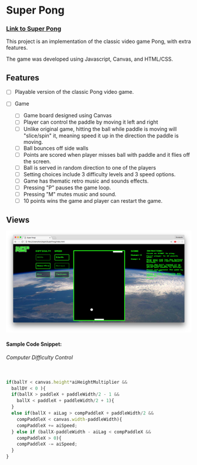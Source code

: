 # Super Pong

### [Link to Super Pong](http://preacher-wolf-83250.bitballoon.com/)

This project is an implementation of the classic video game Pong, with extra features.

The game was developed using Javascript, Canvas, and HTML/CSS.

## Features

- [ ] Playable version of the classic Pong video game.

- [ ] Game
  - [ ] Game board designed using Canvas
  - [ ] Player can control the paddle by moving it left and right
  - [ ] Unlike original game, hitting the ball while paddle is moving will "slice/spin" it, meaning speed it up in the direction the paddle is moving.
  - [ ] Ball bounces off side walls
  - [ ] Points are scored when player misses ball with paddle and it flies off the screen.
  - [ ] Ball is served in random direction to one of the players
  - [ ] Setting choices include 3 difficulty levels and 3 speed options.
  - [ ] Game has thematic retro music and sounds effects.
  - [ ] Pressing "P" pauses the game loop.
  - [ ] Pressing "M" mutes music and sound.
  - [ ] 10 points wins the game and player can restart the game.

## Views

![Super Pong Game](assets/superpong.png)

#### Sample Code Snippet:

###### Computer Difficulty Control

```javascript

if(ballY < canvas.height*aiHeightMultiplier &&
  ballDY < 0 ){
  if(ballX > paddleX + paddleWidth/2 - 1 &&
    ballX < paddleX + paddleWidth/2 + 1){
  }
  else if(ballX + aiLag > compPaddleX + paddleWidth/2 &&
    compPaddleX < canvas.width-paddleWidth){
    compPaddleX += aiSpeed;
  } else if (ballX-paddleWidth - aiLag < compPaddleX &&
    compPaddleX > 0){
    compPaddleX -= aiSpeed;
  }
}

```
